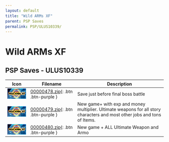 ```yaml
---
layout: default
title: "Wild ARMs XF"
parent: PSP Saves
permalink: PSP/ULUS10339/
---
```

# Wild ARMs XF

## PSP Saves - ULUS10339

| Icon | Filename | Description |
|------|----------|-------------|
| ![Wild ARMs XF](ICON0.PNG) | [00000478.zip](00000478.zip){: .btn .btn-purple } | Save just before final boss battle |
| ![Wild ARMs XF](ICON0.PNG) | [00000479.zip](00000479.zip){: .btn .btn-purple } | New game+ with exp and money multiplier. Ultimate weapons for all story characters and most other jobs and tons of Items. |
| ![Wild ARMs XF](ICON0.PNG) | [00000480.zip](00000480.zip){: .btn .btn-purple } | New game + ALL Ultimate Weapon and Armo |
